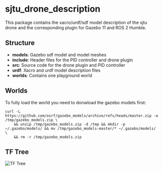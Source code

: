 # sjtu_drone_description

This package contains the xacro/urdf/sdf model description of the sjtu drone and the corresponding plugin for Gazebo 11 and ROS 2 Humble.


## Structure

* __models__: Gazebo sdf model and model meshes
* __include__: Header files for the PID controller and drone plugin
* __src__: Source code for the drone plugin and PID controller
* __urdf__: Xacro and urdf model description files
* __worlds__: Contains one playground world


## Worlds
To fully load the world you need to donwload the gazebo models first:
```
curl -L https://github.com/osrf/gazebo_models/archive/refs/heads/master.zip -o /tmp/gazebo_models.zip \
    && unzip /tmp/gazebo_models.zip -d /tmp && mkdir -p ~/.gazebo/models/ && mv /tmp/gazebo_models-master/* ~/.gazebo/models/ \
    && rm -r /tmp/gazebo_models.zip
```

## TF Tree

![TF Tree](../imgs/tf_tree.png)